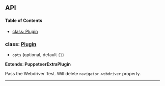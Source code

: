 ## API

<!-- Generated by documentation.js. Update this documentation by updating the source code. -->

#### Table of Contents

- [class: Plugin](#class-plugin)

### class: [Plugin](https://github.com/berstend/puppeteer-extra/blob/a769d9e78174808c217a71dc5a2261129b5b9127/packages/puppeteer-extra-plugin-stealth/evasions/navigator.webdriver/index.js#L9-L28)

- `opts` (optional, default `{}`)

**Extends: PuppeteerExtraPlugin**

Pass the Webdriver Test.
Will delete `navigator.webdriver` property.

---
